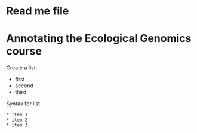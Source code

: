 # Read me file

# Annotating the Ecological Genomics course

Create a list:   
* first   
* second   
* third   
   
Syntax for list   
```
* item 1   
* item 2   
* item 3   
```
